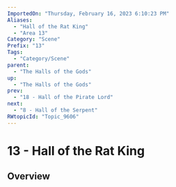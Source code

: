 ```yaml
---
ImportedOn: "Thursday, February 16, 2023 6:10:23 PM"
Aliases:
  - "Hall of the Rat King"
  - "Area 13"
Category: "Scene"
Prefix: "13"
Tags:
  - "Category/Scene"
parent:
  - "The Halls of the Gods"
up:
  - "The Halls of the Gods"
prev:
  - "18 - Hall of the Pirate Lord"
next:
  - "8 - Hall of the Serpent"
RWtopicId: "Topic_9606"
---
```

# 13 - Hall of the Rat King
## Overview

